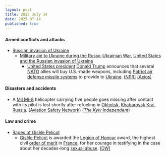 ```yaml
---
layout: post
title: 2025 July 14
date: 2025-07-14
published: true
---
```



#### Armed conflicts and attacks

* [Russian invasion of Ukraine](https://en.wikipedia.org/wiki/Russian_invasion_of_Ukraine "Russian invasion of Ukraine")
  * [Military aid to Ukraine during the Russo-Ukrainian War](https://en.wikipedia.org/wiki/List_of_military_aid_to_Ukraine_during_the_Russo-Ukrainian_War "List of military aid to Ukraine during the Russo-Ukrainian War"), [United States and the Russian invasion of Ukraine](https://en.wikipedia.org/wiki/United_States_and_the_Russian_invasion_of_Ukraine "United States and the Russian invasion of Ukraine")
    * [United States president](https://en.wikipedia.org/wiki/United_States_president "United States president") [Donald Trump](https://en.wikipedia.org/wiki/Donald_Trump "Donald Trump") announces that several [NATO](https://en.wikipedia.org/wiki/NATO "NATO") allies will buy U.S.-made weapons, including [Patriot air defense missile systems](https://en.wikipedia.org/wiki/MIM-104_Patriot "MIM-104 Patriot") to provide to [Ukraine](https://en.wikipedia.org/wiki/Ukraine "Ukraine"). [(NPR)](https://www.npr.org/2025/07/14/nx-s1-5467272/russia-ukraine-war-trump-nato-weapons-tariffs) [(Axios)](https://www.axios.com/2025/07/14/trump-missiles-ukraine-weapons-attack-russia)

#### Disasters and accidents

* A [Mil Mi-8](https://en.wikipedia.org/wiki/Mil_Mi-8 "Mil Mi-8") helicopter carrying five people goes missing after contact with its pilot is lost shortly after refueling in [Okhotsk](https://en.wikipedia.org/wiki/Okhotsk "Okhotsk"), [Khabarovsk Krai](https://en.wikipedia.org/wiki/Khabarovsk_Krai "Khabarovsk Krai"), [Russia](https://en.wikipedia.org/wiki/Russia "Russia"). [(Aviation Safety Network)](https://asn.flightsafety.org/wikibase/526906) [(*The Kyiv Independent*)](https://kyivindependent.com/russian-mi-8-helicopter-goes-missing-in-far-east-with-5-aboard/)

#### Law and crime

* [Rapes of Gisèle Pelicot](https://en.wikipedia.org/wiki/Rapes_of_Gis%C3%A8le_Pelicot "Rapes of Gisèle Pelicot")
  * [Gisèle Pelicot](https://en.wikipedia.org/wiki/Gis%C3%A8le_Pelicot "Gisèle Pelicot") is awarded the [Legion of Honour](https://en.wikipedia.org/wiki/Legion_of_Honour "Legion of Honour") award, the highest civil [order of merit](https://en.wikipedia.org/wiki/Order_of_merit "Order of merit") in [France](https://en.wikipedia.org/wiki/France "France"), for her courage in testifying in the case about her decades-long [sexual abuse](https://en.wikipedia.org/wiki/Sexual_abuse "Sexual abuse"). [(DW)](https://www.dw.com/en/gisele-pelicot-awarded-frances-highest-civilian-honor/a-73265170)
